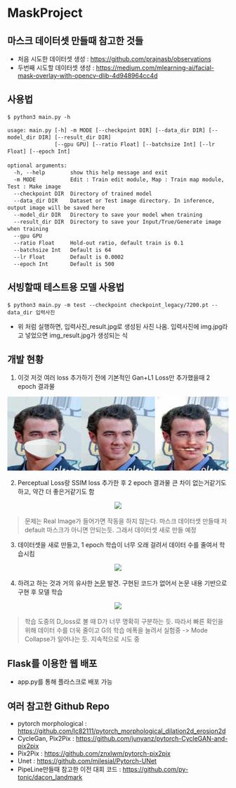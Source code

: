# MaskProject
## 마스크 데이터셋 만들때 참고한 것들
 * 처음 시도한 데이터셋 생성 : https://github.com/prajnasb/observations
 * 두번째 시도할 데이터셋 생성 : https://medium.com/mlearning-ai/facial-mask-overlay-with-opencv-dlib-4d948964cc4d


## 사용법
```shell
$ python3 main.py -h
```

```console
usage: main.py [-h] -m MODE [--checkpoint DIR] [--data_dir DIR] [--model_dir DIR] [--result_dir DIR]
               [--gpu GPU] [--ratio Float] [--batchsize Int] [--lr Float] [--epoch Int]

optional arguments:
  -h, --help        show this help message and exit
  -m MODE           Edit : Train edit module, Map : Train map module, Test : Make image
  --checkpoint DIR  Directory of trained model
  --data_dir DIR    Dataset or Test image directory. In inference, output image will be saved here
  --model_dir DIR   Directory to save your model when training
  --result_dir DIR  Directory to save your Input/True/Generate image when training
  --gpu GPU
  --ratio Float     Hold-out ratio, default train is 0.1
  --batchsize Int   Default is 64
  --lr Float        Default is 0.0002
  --epoch Int       Default is 500
```


## 서빙할때 테스트용 모델 사용법
```shell
$ python3 main.py -m test --checkpoint checkpoint_legacy/7200.pt --data_dir 입력사진 
```
* 위 처럼 실행하면, 입력사진_result.jpg로 생성된 사진 나옴. 입력사진에 img.jpg라고 넣었으면 img_result.jpg가 생성되는 식

## 개발 현황
1. 이것 저것 여러 loss 추가하기 전에 기본적인 Gan+L1 Loss만 추가했을때 2 epoch 결과물

<div style="text-align: center">
  <img src='./1.jpg'>
</div>

2. Perceptual Loss랑 SSIM loss 추가한 후 2 epoch 결과물 큰 차이 없는거같기도 하고, 약간 더 좋은거같기도 함

<div style="text-align: center">
  <img src='./2.gif'> 
</div>

> 문제는 Real Image가 들어가면 작동을 하지 않는다. 마스크 데이터셋 만들때 저 default 마스크가 아니면 안되는듯. 그래서 데이터셋 새로 만들 예정

3. 데이터셋을 새로 만들고, 1 epoch 학습이 너무 오래 걸려서 데이터 수를 줄여서 학습시킴

<div style="text-align: center">
  <img src='./3.gif'>
</div>

4. 하려고 하는 것과 거의 유사한 [논문](https://ieeexplore.ieee.org/document/9019697) 발견. 구현된 코드가 없어서 논문 내용 기반으로 구현 후 모델 학습

<div style="text-align: center">
  <img src='./4.gif'>
</div>

> 학습 도중의 D_loss로 볼 때 D가 너무 명확히 구분하는 듯. 따라서 빠른 확인을 위해 데이터 수를 더욱 줄이고 G의 학습 에폭을 늘려서 실험중 -> Mode Collapse가 일어나는 듯. 지속적으로 시도 중

## Flask를 이용한 웹 배포
* app.py를 통해 플라스크로 배포 가능

## 여러 참고한 Github Repo
* pytorch morphological : https://github.com/lc82111/pytorch_morphological_dilation2d_erosion2d
* CycleGan, Pix2Pix : https://github.com/junyanz/pytorch-CycleGAN-and-pix2pix
* Pix2Pix : https://github.com/znxlwm/pytorch-pix2pix
* Unet : https://github.com/milesial/Pytorch-UNet
* PipeLine만들때 참고한 이전 대회 코드 : https://github.com/py-tonic/dacon_landmark